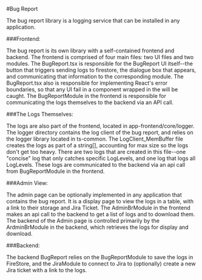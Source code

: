 #Bug Report

The bug report library is a logging service that can be installed in any application.


###Frontend:

The bug report is its own library with a self-contained frontend and backend. The frontend is comprised of four main files: two UI files and two modules. The 
BugReport.tsx is responsible for the BugReport UI itself--the button that triggers sending logs to firestore, the
dialogue box that appears, and communicating that information to the corresponding module. The BugReport.tsx also is responsible for implementing React's error 
 boundaries, so that any UI fail in a component wrapped in the <BugReport> will be caught. 
 The BugReportModule in the frontend is responsible for communicating the logs themselves
to the backend via an API call. 

###The Logs Themselves:

The logs are also part of the frontend, located in app-frontend/core/logger. The logger directory contains the log client of the bug report, and relies on 
the logger library located in ts-common. The LogClient_MemBuffer file creates the logs as part of a string[], accounting for max size so the logs don't get too 
heavy. There are two logs that are created in this file--one "concise" log that only catches specific LogLevels, 
and one log that logs all LogLevels. These logs are communicated to the backend via an api call from BugReportModule in the frontend. 

###Admin View:

The admin page can be optionally implemented in any application that contains the bug report. It is a display page to view 
the logs in a table, with a link to their storage and Jira Ticket. 
The AdminBrModule in the frontend makes an api call to the backend to get a list of logs and to download them. 
The backend of the Admin page is controlled primarily by the ArdminBrModule in the backend, which retrieves the logs for display and download.

###Backend:

The backend BugReport relies on the BugReportModule to save the logs in FireStore, and the JiraModule to connect to Jira to (optionally) create a new
Jira ticket with a link to the logs. 
